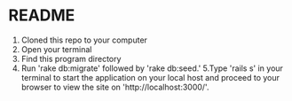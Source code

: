 # README

1. Cloned this repo to your computer
2. Open your terminal
3. Find this program directory 
4. Run 'rake db:migrate' followed by 'rake db:seed.'
5.Type 'rails s' in your terminal to start the application on your local host and proceed to your browser to view the site on 'http://localhost:3000/'.

